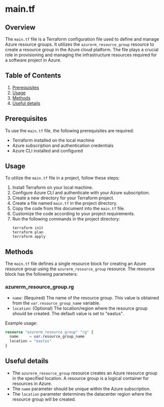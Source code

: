 # main.tf
## Overview
The `main.tf` file is a Terraform configuration file used to define and manage Azure resource groups. It utilizes the `azurerm_resource_group` resource to create a resource group in the Azure cloud platform. The file plays a crucial role in provisioning and managing the infrastructure resources required for a software project in Azure.

## Table of Contents
1. [Prerequisites](#prerequisites)
2. [Usage](#usage)
3. [Methods](#methods)
4. [Useful details](#properties)

## Prerequisites
To use the `main.tf` file, the following prerequisites are required:
- Terraform installed on the local machine
- Azure subscription and authentication credentials
- Azure CLI installed and configured

## Usage
To utilize the `main.tf` file in a project, follow these steps:
1. Install Terraform on your local machine.
2. Configure Azure CLI and authenticate with your Azure subscription.
3. Create a new directory for your Terraform project.
4. Create a file named `main.tf` in the project directory.
5. Copy the code from this document into the `main.tf` file.
6. Customize the code according to your project requirements.
7. Run the following commands in the project directory:
   ```
   terraform init
   terraform plan
   terraform apply
   ```

## Methods
The `main.tf` file defines a single resource block for creating an Azure resource group using the `azurerm_resource_group` resource. The resource block has the following parameters:

### azurerm_resource_group.rg
- `name`: (Required) The name of the resource group. This value is obtained from the `var.resource_group_name` variable.
- `location`: (Optional) The location/region where the resource group should be created. The default value is set to "eastus".

Example usage:
```terraform
resource "azurerm_resource_group" "rg" {
  name     = var.resource_group_name
  location = "eastus"
}
```

## Useful details
- The `azurerm_resource_group` resource creates an Azure resource group in the specified location. A resource group is a logical container for resources in Azure.
- The `name` parameter should be unique within the Azure subscription.
- The `location` parameter determines the datacenter region where the resource group will be created.